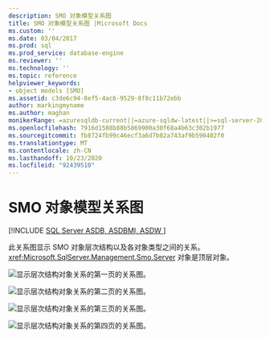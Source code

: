 ```yaml
---
description: SMO 对象模型关系图
title: SMO 对象模型关系图 |Microsoft Docs
ms.custom: ''
ms.date: 03/04/2017
ms.prod: sql
ms.prod_service: database-engine
ms.reviewer: ''
ms.technology: ''
ms.topic: reference
helpviewer_keywords:
- object models [SMO]
ms.assetid: c3de6c94-8ef5-4ac6-9529-8f8c11b72ebb
author: markingmyname
ms.author: maghan
monikerRange: =azuresqldb-current||=azure-sqldw-latest||>=sql-server-2016||=sqlallproducts-allversions||>=sql-server-linux-2017||=azuresqldb-mi-current
ms.openlocfilehash: 7916d1588b88b5869900a30f68a4b63c302b1977
ms.sourcegitcommit: fb8724fb99c46ecf3a6d7b02a743af9b590402f0
ms.translationtype: MT
ms.contentlocale: zh-CN
ms.lasthandoff: 10/23/2020
ms.locfileid: "92439510"
---
```

# <a name="smo-object-model-diagram"></a>SMO 对象模型关系图
[!INCLUDE [SQL Server ASDB, ASDBMI, ASDW ](../../includes/applies-to-version/sql-asdb-asdbmi-asa.md)]

  此关系图显示 SMO 对象层次结构以及各对象类型之间的关系。 <xref:Microsoft.SqlServer.Management.Smo.Server> 对象是顶层对象。  
  
 ![显示层次结构对象关系的第一页的关系图。](../../relational-databases/server-management-objects-smo/media/object-diagram.gif "显示层次结构关系的关系图")  
  
 ![显示层次结构对象关系的第二页的关系图。](../../relational-databases/server-management-objects-smo/media/object-diagram-02.gif "对象模型，显示层次结构的树视图")  
  
 ![显示层次结构对象关系的第三页的关系图。](../../relational-databases/server-management-objects-smo/media/object-diagram-03.gif "对象模型，显示层次结构的树视图")  
  
 ![显示层次结构对象关系的第四页的关系图。](../../relational-databases/server-management-objects-smo/media/object-diagram-04.gif "对象模型，显示层次结构的树视图")  
  
  
